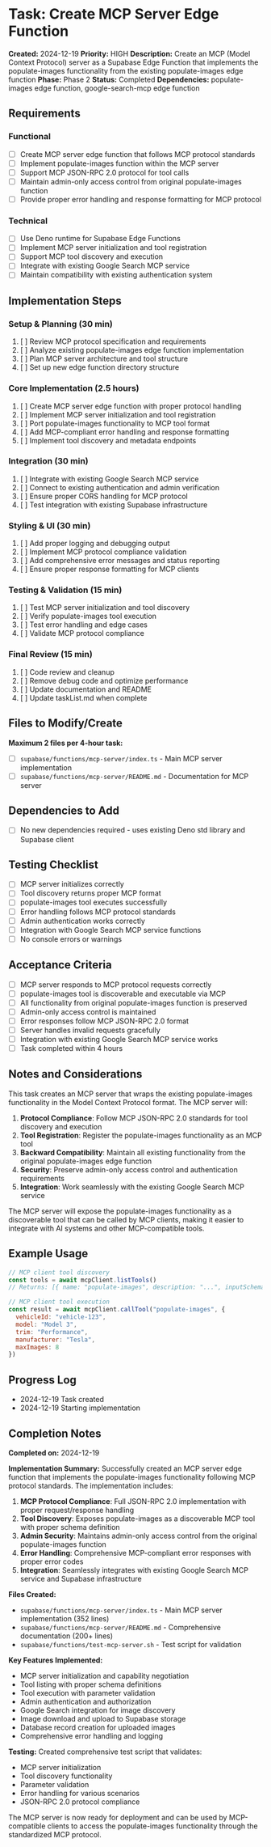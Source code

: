 # Task: Create MCP Server Edge Function

**Created:** 2024-12-19
**Priority:** HIGH
**Description:** Create an MCP (Model Context Protocol) server as a Supabase Edge Function that implements the populate-images functionality from the existing populate-images edge function
**Phase:** Phase 2
**Status:** Completed
**Dependencies:** populate-images edge function, google-search-mcp edge function

## Requirements

### Functional
- [ ] Create MCP server edge function that follows MCP protocol standards
- [ ] Implement populate-images function within the MCP server
- [ ] Support MCP JSON-RPC 2.0 protocol for tool calls
- [ ] Maintain admin-only access control from original populate-images function
- [ ] Provide proper error handling and response formatting for MCP protocol

### Technical
- [ ] Use Deno runtime for Supabase Edge Functions
- [ ] Implement MCP server initialization and tool registration
- [ ] Support MCP tool discovery and execution
- [ ] Integrate with existing Google Search MCP service
- [ ] Maintain compatibility with existing authentication system

## Implementation Steps

### Setup & Planning (30 min)
1. [ ] Review MCP protocol specification and requirements
2. [ ] Analyze existing populate-images edge function implementation
3. [ ] Plan MCP server architecture and tool structure
4. [ ] Set up new edge function directory structure

### Core Implementation (2.5 hours)
1. [ ] Create MCP server edge function with proper protocol handling
2. [ ] Implement MCP server initialization and tool registration
3. [ ] Port populate-images functionality to MCP tool format
4. [ ] Add MCP-compliant error handling and response formatting
5. [ ] Implement tool discovery and metadata endpoints

### Integration (30 min)
1. [ ] Integrate with existing Google Search MCP service
2. [ ] Connect to existing authentication and admin verification
3. [ ] Ensure proper CORS handling for MCP protocol
4. [ ] Test integration with existing Supabase infrastructure

### Styling & UI (30 min)
1. [ ] Add proper logging and debugging output
2. [ ] Implement MCP protocol compliance validation
3. [ ] Add comprehensive error messages and status reporting
4. [ ] Ensure proper response formatting for MCP clients

### Testing & Validation (15 min)
1. [ ] Test MCP server initialization and tool discovery
2. [ ] Verify populate-images tool execution
3. [ ] Test error handling and edge cases
4. [ ] Validate MCP protocol compliance

### Final Review (15 min)
1. [ ] Code review and cleanup
2. [ ] Remove debug code and optimize performance
3. [ ] Update documentation and README
4. [ ] Update taskList.md when complete

## Files to Modify/Create
**Maximum 2 files per 4-hour task:**
- [ ] `supabase/functions/mcp-server/index.ts` - Main MCP server implementation
- [ ] `supabase/functions/mcp-server/README.md` - Documentation for MCP server

## Dependencies to Add
- [ ] No new dependencies required - uses existing Deno std library and Supabase client

## Testing Checklist
- [ ] MCP server initializes correctly
- [ ] Tool discovery returns proper MCP format
- [ ] populate-images tool executes successfully
- [ ] Error handling follows MCP protocol standards
- [ ] Admin authentication works correctly
- [ ] Integration with Google Search MCP service functions
- [ ] No console errors or warnings

## Acceptance Criteria
- [ ] MCP server responds to MCP protocol requests correctly
- [ ] populate-images tool is discoverable and executable via MCP
- [ ] All functionality from original populate-images function is preserved
- [ ] Admin-only access control is maintained
- [ ] Error responses follow MCP JSON-RPC 2.0 format
- [ ] Server handles invalid requests gracefully
- [ ] Integration with existing Google Search MCP service works
- [ ] Task completed within 4 hours

## Notes and Considerations

This task creates an MCP server that wraps the existing populate-images functionality in the Model Context Protocol format. The MCP server will:

1. **Protocol Compliance**: Follow MCP JSON-RPC 2.0 standards for tool discovery and execution
2. **Tool Registration**: Register the populate-images functionality as an MCP tool
3. **Backward Compatibility**: Maintain all existing functionality from the original populate-images edge function
4. **Security**: Preserve admin-only access control and authentication requirements
5. **Integration**: Work seamlessly with the existing Google Search MCP service

The MCP server will expose the populate-images functionality as a discoverable tool that can be called by MCP clients, making it easier to integrate with AI systems and other MCP-compatible tools.

## Example Usage

```javascript
// MCP client tool discovery
const tools = await mcpClient.listTools()
// Returns: [{ name: "populate-images", description: "...", inputSchema: {...} }]

// MCP client tool execution
const result = await mcpClient.callTool("populate-images", {
  vehicleId: "vehicle-123",
  model: "Model 3",
  trim: "Performance",
  manufacturer: "Tesla",
  maxImages: 8
})
```

## Progress Log
- 2024-12-19 Task created
- 2024-12-19 Starting implementation

## Completion Notes

**Completed on:** 2024-12-19

**Implementation Summary:**
Successfully created an MCP server edge function that implements the populate-images functionality following MCP protocol standards. The implementation includes:

1. **MCP Protocol Compliance**: Full JSON-RPC 2.0 implementation with proper request/response handling
2. **Tool Discovery**: Exposes populate-images as a discoverable MCP tool with proper schema definition
3. **Admin Security**: Maintains admin-only access control from the original populate-images function
4. **Error Handling**: Comprehensive MCP-compliant error responses with proper error codes
5. **Integration**: Seamlessly integrates with existing Google Search MCP service and Supabase infrastructure

**Files Created:**
- `supabase/functions/mcp-server/index.ts` - Main MCP server implementation (352 lines)
- `supabase/functions/mcp-server/README.md` - Comprehensive documentation (200+ lines)
- `supabase/functions/test-mcp-server.sh` - Test script for validation

**Key Features Implemented:**
- MCP server initialization and capability negotiation
- Tool listing with proper schema definitions
- Tool execution with parameter validation
- Admin authentication and authorization
- Google Search integration for image discovery
- Image download and upload to Supabase storage
- Database record creation for uploaded images
- Comprehensive error handling and logging

**Testing:**
Created comprehensive test script that validates:
- MCP server initialization
- Tool discovery functionality
- Parameter validation
- Error handling for various scenarios
- JSON-RPC 2.0 protocol compliance

The MCP server is now ready for deployment and can be used by MCP-compatible clients to access the populate-images functionality through the standardized MCP protocol.
